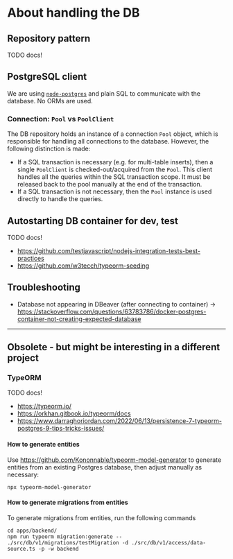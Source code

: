 # About handling the DB

## Repository pattern

TODO docs!

## PostgreSQL client

We are using [`node-postgres`](https://node-postgres.com) and plain SQL to communicate with the database. No ORMs are used.

### Connection: `Pool` vs `PoolClient`

The DB repository holds an instance of a connection `Pool` object, which is responsible for handling all connections to the database. However, the following distinction is made:

-   If a SQL transaction is necessary (e.g. for multi-table inserts), then a single `PoolClient` is checked-out/acquired from the `Pool`. This client handles all the queries within the SQL transaction scope. It must be released back to the pool manually at the end of the transaction.
-   If a SQL transaction is not necessary, then the `Pool` instance is used directly to handle the queries.

## Autostarting DB container for dev, test

TODO docs!

-   https://github.com/testjavascript/nodejs-integration-tests-best-practices
-   https://github.com/w3tecch/typeorm-seeding

## Troubleshooting

-   Database not appearing in DBeaver (after connecting to container) &rarr; https://stackoverflow.com/questions/63783786/docker-postgres-container-not-creating-expected-database

---

## Obsolete - but might be interesting in a different project

### TypeORM

TODO docs!

-   https://typeorm.io/
-   https://orkhan.gitbook.io/typeorm/docs
-   https://www.darraghoriordan.com/2022/06/13/persistence-7-typeorm-postgres-9-tips-tricks-issues/

#### How to generate entities

Use https://github.com/Kononnable/typeorm-model-generator to generate entities from an existing Postgres database, then adjust manually as necessary:

```
npx typeorm-model-generator
```

#### How to generate migrations from entities

To generate migrations from entities, run the following commands

```
cd apps/backend/
npm run typeorm migration:generate -- ./src/db/v1/migrations/testMigration -d ./src/db/v1/access/data-source.ts -p -w backend
```
